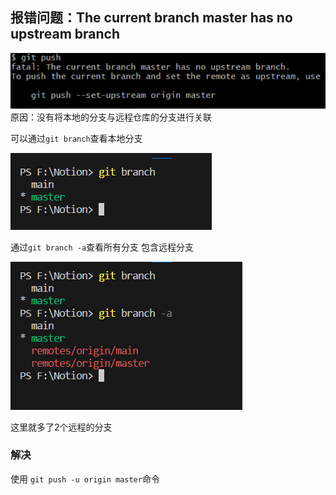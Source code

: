## 报错问题：The current branch master has no upstream branch
![Alt text](image.png)
原因：没有将本地的分支与远程仓库的分支进行关联

可以通过`git branch`查看本地分支

![Alt text](image-1.png)

通过`git branch -a`查看所有分支 包含远程分支

![Alt text](image-2.png)

这里就多了2个远程的分支


### 解决
使用 `git push -u origin master`命令